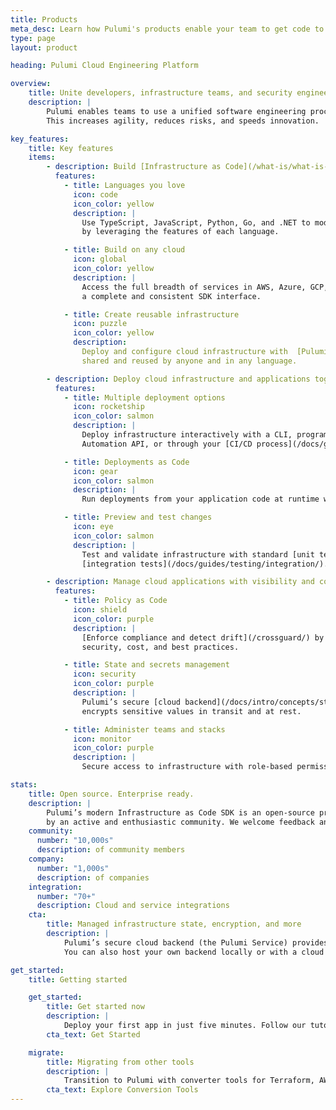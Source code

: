 ```yaml
---
title: Products
meta_desc: Learn how Pulumi's products enable your team to get code to any cloud productively, securely, and reliably, using your favorite languages.
type: page
layout: product

heading: Pulumi Cloud Engineering Platform

overview:
    title: Unite developers, infrastructure teams, and security engineers
    description: |
        Pulumi enables teams to use a unified software engineering process to deliver infrastructure and applications together and faster.
        This increases agility, reduces risks, and speeds innovation.

key_features:
    title: Key features
    items:
        - description: Build [Infrastructure as Code](/what-is/what-is-infrastructure-as-code/) in familiar languages
          features:
            - title: Languages you love
              icon: code
              icon_color: yellow
              description: |
                Use TypeScript, JavaScript, Python, Go, and .NET to model cloud infrastructure
                by leveraging the features of each language.

            - title: Build on any cloud
              icon: global
              icon_color: yellow
              description: |
                Access the full breadth of services in AWS, Azure, GCP, and [50+ providers](/docs/intro/cloud-providers/) through
                a complete and consistent SDK interface.

            - title: Create reusable infrastructure
              icon: puzzle
              icon_color: yellow
              description:
                Deploy and configure cloud infrastructure with  [Pulumi Packages](/docs/guides/pulumi-packages/), which can be
                shared and reused by anyone and in any language.

        - description: Deploy cloud infrastructure and applications together
          features:
            - title: Multiple deployment options
              icon: rocketship
              icon_color: salmon
              description: |
                Deploy infrastructure interactively with a CLI, programmatically with Pulumi’s
                Automation API, or through your [CI/CD process](/docs/guides/continuous-delivery/).

            - title: Deployments as Code
              icon: gear
              icon_color: salmon
              description: |
                Run deployments from your application code at runtime with [Automation API](/docs/guides/automation-api/). Create infrastructure APIs, custom platforms, and CLIs.

            - title: Preview and test changes
              icon: eye
              icon_color: salmon
              description: |
                Test and validate infrastructure with standard [unit test frameworks](/docs/guides/testing/#unit-testing) and
                [integration tests](/docs/guides/testing/integration/). Preview changes before deploying.

        - description: Manage cloud applications with visibility and controls
          features:
            - title: Policy as Code
              icon: shield
              icon_color: purple
              description: |
                [Enforce compliance and detect drift](/crossguard/) by checking infrastructure against rules for
                security, cost, and best practices.

            - title: State and secrets management
              icon: security
              icon_color: purple
              description: |
                Pulumi’s secure [cloud backend](/docs/intro/concepts/state/) manages your infrastructure state and automatically
                encrypts sensitive values in transit and at rest.

            - title: Administer teams and stacks
              icon: monitor
              icon_color: purple
              description: |
                Secure access to infrastructure with role-based permissions and [single sign-on](/docs/guides/saml/). View deployed resources, review audit logs, and set tags.

stats:
    title: Open source. Enterprise ready.
    description: |
        Pulumi’s modern Infrastructure as Code SDK is an open-source project that’s supported
        by an active and enthusiastic community. We welcome feedback and contributions from anyone.
    community:
      number: "10,000s"
      description: of community members
    company:
      number: "1,000s"
      description: of companies
    integration:
      number: "70+"
      description: Cloud and service integrations
    cta:
        title: Managed infrastructure state, encryption, and more
        description: |
            Pulumi’s secure cloud backend (the Pulumi Service) provides built-in state management and encrypts configuration secrets in transit and at rest.
            You can also host your own backend locally or with a cloud provider.

get_started:
    title: Getting started

    get_started:
        title: Get started now
        description: |
            Deploy your first app in just five minutes. Follow our tutorials for AWS, Azure, GCP, Kubernetes, and more.
        cta_text: Get Started

    migrate:
        title: Migrating from other tools
        description: |
            Transition to Pulumi with converter tools for Terraform, AWS CloudFormation, Azure Resource Manager, and Kubernetes.
        cta_text: Explore Conversion Tools
---
```

